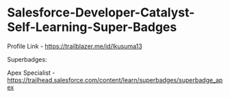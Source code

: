 # Salesforce-Developer-Catalyst-Self-Learning-Super-Badges

Profile Link - https://trailblazer.me/id/lkusuma13

Superbadges:

Apex Specialist - https://trailhead.salesforce.com/content/learn/superbadges/superbadge_apex
